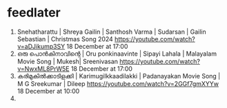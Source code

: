 # feedlater
1. Snehatharattu | Shreya Gailin | Santhosh Varma | Sudarsan | Gailin Sebastian | Christmas Song 2024 https://youtube.com/watch?v=aDJikump3SY 18 December at 17:00
2. ഒരു പൊന്‍കിനാവിന്റെ | Oru ponkinaavinte | Sipayi Lahala | Malayalam Movie Song | Mukesh| Sreenivasan https://youtube.com/watch?v=NwxML8PrW5E 18 December at 17:00
3. കരിമുകില്‍ക്കാടിളക്കി | Karimugilkkaadilakki | Padanayakan Movie Song | M G Sreekumar | Dileep https://youtube.com/watch?v=2GGf7gmXYYw 18 December at 10:00
4. 




